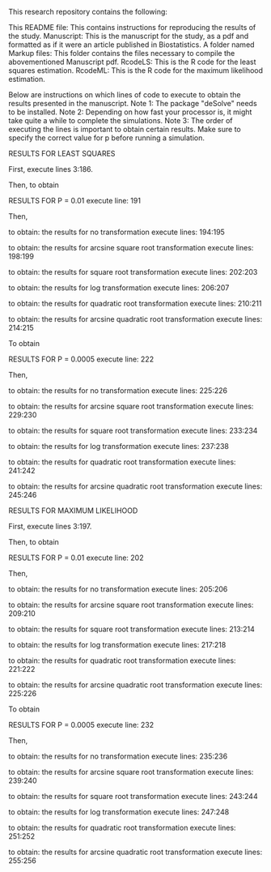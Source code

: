 This research repository contains the following:

This README file: This contains instructions for reproducing the results of the study. Manuscript: This is the manuscript for the study, as a pdf and formatted as if it were an article published in Biostatistics. A folder named Markup files: This folder contains the files necessary to compile the abovementioned Manuscript pdf. RcodeLS: This is the R code for the least squares estimation. RcodeML: This is the R code for the maximum likelihood estimation.

Below are instructions on which lines of code to execute to obtain the results presented in the manuscript.
Note 1: The package "deSolve" needs to be installed. Note 2: Depending on how fast your processor is, it might take quite a while to complete the simulations. Note 3: The order of executing the lines is important to obtain certain results. Make sure to specify the correct value for p before running a simulation.

RESULTS FOR LEAST SQUARES

First, execute lines 3:186.

Then, to obtain

RESULTS FOR P = 0.01
execute line: 191

Then,

to obtain: the results for no transformation
execute lines: 194:195

to obtain: the results for arcsine square root transformation
execute lines: 198:199

to obtain: the results for square root transformation
execute lines: 202:203

to obtain: the results for log transformation
execute lines: 206:207

to obtain: the results for quadratic root transformation
execute lines: 210:211

to obtain: the results for arcsine quadratic root transformation
execute lines: 214:215

To obtain

RESULTS FOR P = 0.0005
execute line: 222

Then,

to obtain: the results for no transformation
execute lines: 225:226

to obtain: the results for arcsine square root transformation
execute lines: 229:230

to obtain: the results for square root transformation
execute lines: 233:234

to obtain: the results for log transformation
execute lines: 237:238

to obtain: the results for quadratic root transformation
execute lines: 241:242

to obtain: the results for arcsine quadratic root transformation
execute lines: 245:246

RESULTS FOR MAXIMUM LIKELIHOOD

First, execute lines 3:197.

Then, to obtain

RESULTS FOR P = 0.01
execute line: 202

Then,

to obtain: the results for no transformation
execute lines: 205:206

to obtain: the results for arcsine square root transformation
execute lines: 209:210

to obtain: the results for square root transformation
execute lines: 213:214

to obtain: the results for log transformation
execute lines: 217:218

to obtain: the results for quadratic root transformation
execute lines: 221:222

to obtain: the results for arcsine quadratic root transformation
execute lines: 225:226

To obtain

RESULTS FOR P = 0.0005
execute line: 232

Then,

to obtain: the results for no transformation
execute lines: 235:236

to obtain: the results for arcsine square root transformation
execute lines: 239:240

to obtain: the results for square root transformation
execute lines: 243:244

to obtain: the results for log transformation
execute lines: 247:248

to obtain: the results for quadratic root transformation
execute lines: 251:252

to obtain: the results for arcsine quadratic root transformation
execute lines: 255:256

